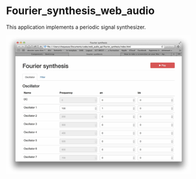 # Fourier_synthesis_web_audio

This application implements a periodic signal synthesizer. 

![Fourier Synthesis Application](screenshot.jpg)
